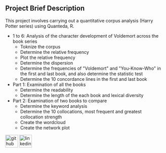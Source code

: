 ## Project Brief Description
This project involves carrying out a quantitative corpus analysis (Harry Potter series) using Quanteda, R.
- 1 to 6: Analysis of the character development of Voldemort across the book series
  - Toknize the corpus
  - Determine the relative frequency
  - Plot the relative frequency
  - Determine the dispersion
  - Determine the frequencies of "Voldemort" and "You-Know-Who" in the first and last book, and also determine the statistic test
  - Determine the 10 concordance lines in the first and last book
- Part 1: Examination of all the books
  - Determine the readability
  - Determine the length of the each book and lexical diversity
- Part 2: Examination of two books to compare 
  - Determine the keyword analysis
  - Determine the 10 collocations, most frequent and greatest collocation strength
  - Create the wordcloud
  - Create the network plot


[<img src='https://cdn.jsdelivr.net/npm/simple-icons@3.0.1/icons/github.svg' alt='github' height='40'>](https://github.com/pp203)  [<img src='https://cdn.jsdelivr.net/npm/simple-icons@3.0.1/icons/linkedin.svg' alt='linkedin' height='40'>](https://www.linkedin.com/in/seina-yamada-08756b207/)  

